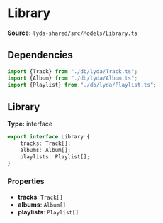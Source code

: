 # Library

**Source:** `lyda-shared/src/Models/Library.ts`

## Dependencies

```typescript
import {Track} from "./db/lyda/Track.ts";
import {Album} from "./db/lyda/Album.ts";
import {Playlist} from "./db/lyda/Playlist.ts";
```

## Library

**Type:** interface

```typescript
export interface Library {
    tracks: Track[];
    albums: Album[];
    playlists: Playlist[];
}
```

### Properties

- **tracks**: `T​r​a​c​k[]`
- **albums**: `A​l​b​u​m[]`
- **playlists**: `P​l​a​y​l​i​s​t[]`

